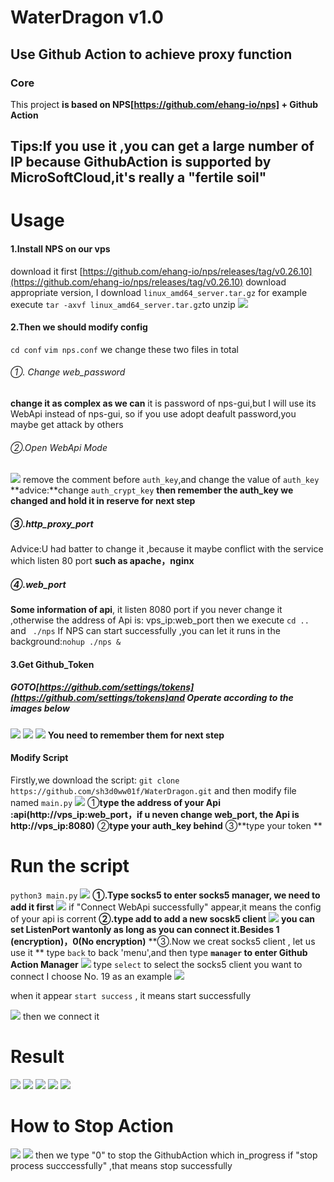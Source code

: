 # WaterDragon  v1.0
## Use Github Action to achieve proxy function
### Core
This project  **is based on NPS[https://github.com/ehang-io/nps] + Github Action**
## Tips:If you use it ,you can get a large number of IP because GithubAction is supported by MicroSoftCloud,it's really a "fertile soil"
# Usage

#### 1.Install NPS on our vps
download it first [https://github.com/ehang-io/nps/releases/tag/v0.26.10](https://github.com/ehang-io/nps/releases/tag/v0.26.10)
download appropriate version, I download `linux_amd64_server.tar.gz` for example
execute `tar -axvf linux_amd64_server.tar.gz`to unzip 
![](https://raw.githubusercontent.com/sh3d0ww01f/WaterDragon/main/img/222.png)
#### 2.Then we should modify config
`cd conf`
`vim nps.conf`
we change these two files in total
###### ①. Change web_password
**change it as complex as we can** it is password of nps-gui,but I will  use its WebApi instead of nps-gui, so if you use adopt deafult password,you maybe get attack by others
###### ②.Open WebApi Mode
![](https://raw.githubusercontent.com/sh3d0ww01f/WaterDragon/main/img/333.png)
remove the comment before `auth_key`,and change the value of `auth_key`
**advice:**change `auth_crypt_key` 
**then remember the auth_key we changed  and hold it in reserve for next step**
##### ③.http_proxy_port
Advice:U had batter to change it ,because it maybe conflict with the service which listen 80 port  **such as apache，nginx**
##### ④.web_port
**Some information of api**, it listen 8080 port if you never change it ,otherwise the address of Api is: vps_ip:web_port
then we execute `cd .. ` and ` ./nps`
If NPS can start successfully ,you can  let it runs in the background:`nohup ./nps &`
#### 3.Get Github_Token
##### GOTO[https://github.com/settings/tokens](https://github.com/settings/tokens)and Operate according to the images below


![](https://raw.githubusercontent.com/sh3d0ww01f/WaterDragon/main/img/444.png)
![](https://raw.githubusercontent.com/sh3d0ww01f/WaterDragon/main/img/555.png)
![](https://raw.githubusercontent.com/sh3d0ww01f/WaterDragon/main/img/666.png)
**You need to remember them for next step**
#### Modify Script
Firstly,we download the script:
`git clone https://github.com/sh3d0ww01f/WaterDragon.git`
and then modify file named `main.py`
![](https://raw.githubusercontent.com/sh3d0ww01f/WaterDragon/main/img/777.png)
   ①**type the address of your Api :api(http://vps_ip:web_port，if u neven change web_port, the Api is http://vps_ip:8080)**
 ②**type your auth_key behind**
 ③**type your token **
# Run the script
`python3 main.py`
![](https://raw.githubusercontent.com/sh3d0ww01f/WaterDragon/main/img/111en.png)
**①.Type socks5 to enter socks5 manager, we need to add it first**
![](https://raw.githubusercontent.com/sh3d0ww01f/WaterDragon/main/img/222en.png)
if "Connect WebApi successfully" appear,it means the config of your api is corrent
**②.type add to add a new socsk5 client**
![](https://raw.githubusercontent.com/sh3d0ww01f/WaterDragon/main/img/333en.png)
**you can set ListenPort wantonly as long as you can connect it.Besides 1 (encryption)，0(No encryption)**
**③.Now we creat socks5 client , let us use it **
type	`back` to back 'menu',and then type **`manager` to enter Github Action Manager**
![](https://raw.githubusercontent.com/sh3d0ww01f/WaterDragon/main/img/444en.png)
type `select` to select the socks5 client you want to connect 
I choose No. 19 as an example
![](https://raw.githubusercontent.com/sh3d0ww01f/WaterDragon/main/img/555en.png)

when it appear `start success` , it means start successfully

![](https://raw.githubusercontent.com/sh3d0ww01f/WaterDragon/main/img/4444.png)
then we connect it 

# Result
![ ](https://raw.githubusercontent.com/sh3d0ww01f/WaterDragon/main/img/1.png)
![](https://raw.githubusercontent.com/sh3d0ww01f/WaterDragon/main/img/2.png)
![](https://raw.githubusercontent.com/sh3d0ww01f/WaterDragon/main/img/3.png)
![](https://raw.githubusercontent.com/sh3d0ww01f/WaterDragon/main/img/4.png)
![](https://raw.githubusercontent.com/sh3d0ww01f/WaterDragon/main/img/5.png)
# How to Stop Action
![](https://raw.githubusercontent.com/sh3d0ww01f/WaterDragon/main/img/666en.png)
![](https://raw.githubusercontent.com/sh3d0ww01f/WaterDragon/main/img/777en.png)
then we type "0" to stop the GithubAction which in_progress
if "stop process succcessfully" ,that means stop successfully
